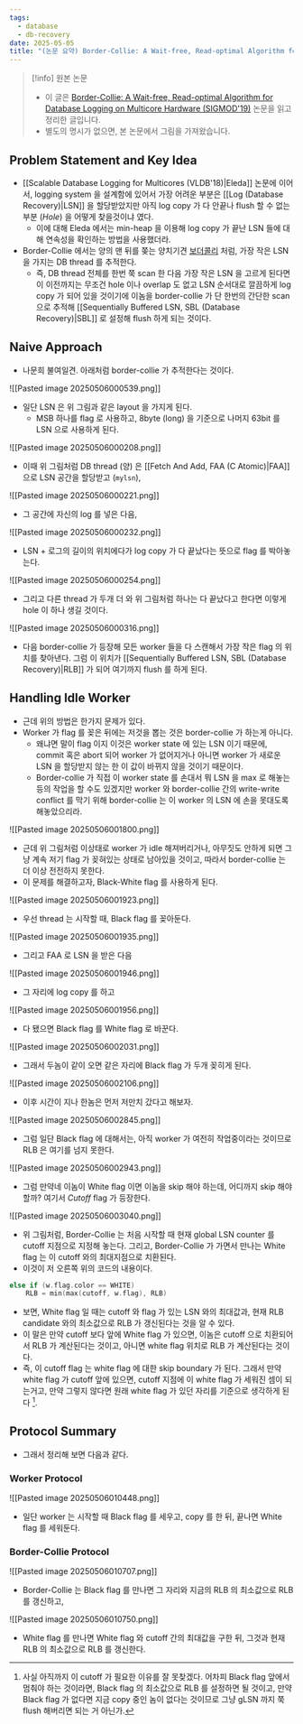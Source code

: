 ```yaml
---
tags:
  - database
  - db-recovery
date: 2025-05-05
title: "(논문 요약) Border-Collie: A Wait-free, Read-optimal Algorithm for Database Logging on Multicore Hardware (SIGMOD'19)"
---
```

> [!info] 원본 논문
> - 이 글은 [Border-Collie: A Wait-free, Read-optimal Algorithm for Database Logging on Multicore Hardware (SIGMOD'19)](https://dl.acm.org/doi/pdf/10.1145/3299869.3300071) 논문을 읽고 정리한 글입니다.
> - 별도의 명시가 없으면, 본 논문에서 그림을 가져왔습니다.

## Problem Statement and Key Idea

- [[Scalable Database Logging for Multicores (VLDB'18)|Eleda]] 논문에 이어서, logging system 을 설계함에 있어서 가장 어려운 부분은 [[Log (Database Recovery)|LSN]] 을 할당받았지만 아직 log copy 가 다 안끝나 flush 할 수 없는 부분 (*Hole*) 을 어떻게 찾을것이냐 였다.
	- 이에 대해 Eleda 에서는 min-heap 을 이용해 log copy 가 끝난 LSN 들에 대해 연속성을 확인하는 방법을 사용했더라.
- Border-Collie 에서는 양의 맨 뒤를 쫒는 양치기견 [보더콜리](https://en.wikipedia.org/wiki/Border_Collie) 처럼, 가장 작은 LSN 을 가지는 DB thread 를 추적한다.
	- 즉, DB thread 전체를 한번 쭉 scan 한 다음 가장 작은 LSN 을 고르게 된다면 이 이전까지는 무조건 hole 이나 overlap 도 없고 LSN 순서대로 깔끔하게 log copy 가 되어 있을 것이기에 이놈을 border-collie 가 단 한번의 간단한 scan 으로 추적해 [[Sequentially Buffered LSN, SBL (Database Recovery)|SBL]] 로 설정해 flush 하게 되는 것이다.

## Naive Approach

- 나문희 불여일견. 아래처럼 border-collie 가 추적한다는 것이다.

![[Pasted image 20250506000539.png]]

- 일단 LSN 은 위 그림과 같은 layout 을 가지게 된다.
	- MSB 하나를 flag 로 사용하고, 8byte (long) 을 기준으로 나머지 63bit 를 LSN 으로 사용하게 된다.

![[Pasted image 20250506000208.png]]

- 이때 위 그림처럼 DB thread (양) 은 [[Fetch And Add, FAA (C Atomic)|FAA]] 으로 LSN 공간을 할당받고 (`mylsn`),

![[Pasted image 20250506000221.png]]

- 그 공간에 자신의 log 를 넣은 다음,

![[Pasted image 20250506000232.png]]

- LSN + 로그의 길이의 위치에다가 log copy 가 다 끝났다는 뜻으로 flag 를 박아놓는다.

![[Pasted image 20250506000254.png]]

- 그리고 다른 thread 가 두개 더 와 위 그림처럼 하나는 다 끝났다고 한다면 이렇게 hole 이 하나 생길 것이다.

![[Pasted image 20250506000316.png]]

- 다음 border-collie 가 등장해 모든 worker 들을 다 스캔해서 가장 작은 flag 의 위치를 찾아낸다. 그럼 이 위치가 [[Sequentially Buffered LSN, SBL (Database Recovery)|RLB]] 가 되어 여기까지 flush 를 하게 된다.

## Handling Idle Worker

- 근데 위의 방법은 한가지 문제가 있다.
- Worker 가 flag 를 꽂은 뒤에는 저것을 뽑는 것은 border-collie 가 하는게 아니다.
	- 왜냐면 말이 flag 이지 이것은 worker state 에 있는 LSN 이기 때문에, commit 혹은 abort 되어 worker 가 없어지거나 아니면 worker 가 새로운 LSN 을 할당받지 않는 한 이 값이 바뀌지 않을 것이기 때문이다.
	- Border-collie 가 직접 이 worker state 를 손대서 뭐 LSN 을 max 로 해놓는 등의 작업을 할 수도 있겠지만 worker 와 border-collie 간의 write-write conflict 를 막기 위해 border-collie 는 이 worker 의 LSN 에 손을 못대도록 해놓았으리라.

![[Pasted image 20250506001800.png]]

- 근데 위 그림처럼 이상태로 worker 가 idle 해져버리거나, 아무짓도 안하게 되면 그냥 계속 저기 flag 가 꽂혀있는 상태로 남아있을 것이고, 따라서 border-collie 는 더 이상 전전하지 못한다.
- 이 문제를 해결하고자, Black-White flag 를 사용하게 된다.

![[Pasted image 20250506001923.png]]

- 우선 thread 는 시작할 때, Black flag 를 꽂아둔다.

![[Pasted image 20250506001935.png]]

- 그리고 FAA 로 LSN 을 받은 다음

![[Pasted image 20250506001946.png]]

- 그 자리에 log copy 를 하고

![[Pasted image 20250506001956.png]]

- 다 됐으면 Black flag 를 White flag 로 바꾼다.

![[Pasted image 20250506002031.png]]

- 그래서 두놈이 같이 오면 같은 자리에 Black flag 가 두개 꽂히게 된다.

![[Pasted image 20250506002106.png]]

- 이후 시간이 지나 한놈은 먼저 저만치 갔다고 해보자.

![[Pasted image 20250506002845.png]]

- 그럼 일단 Black flag 에 대해서는, 아직 worker 가 여전히 작업중이라는 것이므로 RLB 은 여기를 넘지 못한다.

![[Pasted image 20250506002943.png]]

- 그럼 만약네 이놈이 White flag 이면 이놈을 skip 해야 하는데, 어디까지 skip 해야 할까? 여기서 *Cutoff* flag 가 등장한다.

![[Pasted image 20250506003040.png]]

- 위 그림처럼, Border-Collie 는 처음 시작할 때 현재 global LSN counter 를 cutoff 지점으로 지정해 놓는다. 그리고, Border-Collie 가 가면서 만나는 White flag 는 이 cutoff 와의 최대지점으로 치환된다.
- 이것이 저 오른쪽 위의 코드의 내용이다.

```c
else if (w.flag.color == WHITE)
	RLB = min(max(cutoff, w.flag), RLB)
```

- 보면, White flag 일 때는 cutoff 와 flag 가 있는 LSN 와의 최대값과, 현재 RLB candidate 와의 최소값으로 RLB 가 갱신된다는 것을 알 수 있다.
- 이 말은 만약 cutoff 보다 앞에 White flag 가 있으면, 이놈은 cutoff 으로 치환되어서 RLB 가 계산된다는 것이고, 아니면 white flag 위치로 RLB 가 계산된다는 것이다.
- 즉, 이 cutoff flag 는 white flag 에 대한 skip boundary 가 된다. 그래서 만약 white flag 가 cutoff 앞에 있으면, cutoff 지점에 이 white flag 가 세워진 셈이 되는거고, 만약 그렇지 않다면 원래 white flag 가 있던 자리를 기준으로 생각하게 된다 [^cutoff].

## Protocol Summary

- 그래서 정리해 보면 다음과 같다.

### Worker Protocol

![[Pasted image 20250506010448.png]]

- 일단 worker 는 시작할 때 Black flag 를 세우고, copy 를 한 뒤, 끝나면 White flag 를 세워둔다.

### Border-Collie Protocol

![[Pasted image 20250506010707.png]]

- Border-Collie 는 Black flag 를 만나면 그 자리와 지금의 RLB 의 최소값으로 RLB 를 갱신하고,

![[Pasted image 20250506010750.png]]

- White flag 를 만나면 White flag 와 cutoff 간의 최대값을 구한 뒤, 그것과 현재 RLB 의 최소값으로 RLB 를 갱신한다.

[^cutoff]: 사실 아직까지 이 cutoff 가 필요한 이유를 잘 못찾겠다. 어차피 Black flag 앞에서 멈춰야 하는 것이라면, Black flag 의 최소값으로 RLB 를 설정하면 될 것이고, 만약 Black flag 가 없다면 지금 copy 중인 놈이 없다는 것이므로 그냥 gLSN 까지 쭉 flush 해버리면 되는 거 아닌가.